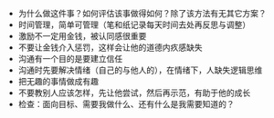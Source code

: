 - 为什么做这件事？如何评估该事做得如何？除了该方法有无其它方案？
- 时间管理，简单可管理（笔和纸记录每天时间去处再反思与调整）
- 激励不一定用金钱，被认同感很重要
- 不要让金钱介入惩罚，这样会让他的道德内疚感缺失
- 沟通有一个目的是要建立信任
- 沟通时先要解决情绪（自己的与他人的），在情绪下，人缺失逻辑思维
- 把无趣的事情做成有趣
- 不要教别人应该怎样，先让他尝试，然后再示范，有助于他的成长
- 检查：面向目标、需要我做什么、还有什么是我需要知道的？
